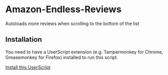 # Amazon-Endless-Reviews
Autoloads more reviews when scrolling to the bottom of the list

## Installation
You need to have a UserScript extension (e.g. Tampermonkey for Chrome, Greasemonkey for Firefox) installed to run this script.

[Install this UserScript](https://github.com/LenAnderson/Amazon-Endless-Reviews/raw/master/amazon_endless_reviews.user.js)
